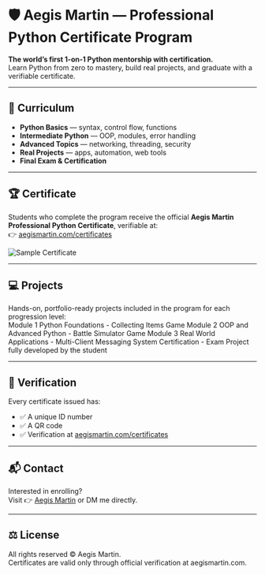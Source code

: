 # 🛡️ Aegis Martin — Professional Python Certificate Program  

**The world’s first 1-on-1 Python mentorship with certification.**  
Learn Python from zero to mastery, build real projects, and graduate with a verifiable certificate.  

---

## 📖 Curriculum  
- **Python Basics** — syntax, control flow, functions  
- **Intermediate Python** — OOP, modules, error handling  
- **Advanced Topics** — networking, threading, security  
- **Real Projects** — apps, automation, web tools  
- **Final Exam & Certification**  

---

## 🏆 Certificate  
Students who complete the program receive the official **Aegis Martin Professional Python Certificate**, verifiable at:  
👉 [aegismartin.com/certificates](https://aegismartin.com/certificates)  

![Sample Certificate](cert_preview.png)  

---

## 💻 Projects  
Hands-on, portfolio-ready projects included in the program for each progression level:  
Module 1 Python Foundations - Collecting Items Game
Module 2 OOP and Advanced Python - Battle Simulator Game
Module 3 Real World Applications - Multi-Client Messaging System
Certification - Exam Project fully developed by the student

---

## 🔗 Verification  
Every certificate issued has:  
- ✅ A unique ID number  
- ✅ A QR code  
- ✅ Verification at [aegismartin.com/certificates](https://aegismartin.com/certificates)  

---

## 📬 Contact  
Interested in enrolling?  
Visit 👉 [Aegis Martin](https://aegismartin.com) or DM me directly.  

---

## ⚖️ License  
All rights reserved © Aegis Martin.  
Certificates are valid only through official verification at aegismartin.com.  
